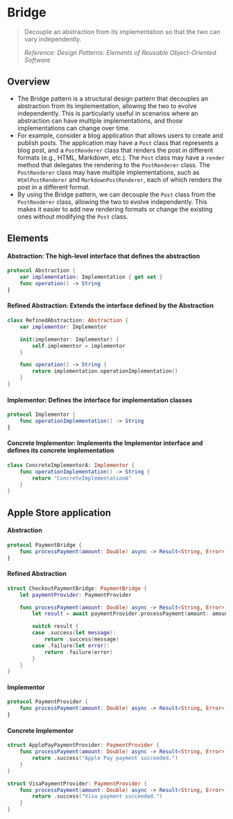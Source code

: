 <br />

# Bridge

> Decouple an abstraction from its implementation so that the two can vary independently.
>
> _Reference: Design Patterns: Elements of Reusable Object-Oriented Software_

## Overview

- The Bridge pattern is a structural design pattern that decouples an abstraction from its implementation, allowing the two to evolve independently. This is particularly useful in scenarios where an abstraction can have multiple implementations, and those implementations can change over time.
- For example, consider a blog application that allows users to create and publish posts. The application may have a `Post` class that represents a blog post, and a `PostRenderer` class that renders the post in different formats (e.g., HTML, Markdown, etc.). The `Post` class may have a `render` method that delegates the rendering to the `PostRenderer` class. The `PostRenderer` class may have multiple implementations, such as `HtmlPostRenderer` and `MarkdownPostRenderer`, each of which renders the post in a different format.
- By using the Bridge pattern, we can decouple the `Post` class from the `PostRenderer` class, allowing the two to evolve independently. This makes it easier to add new rendering formats or change the existing ones without modifying the `Post` class.

## Elements

#### Abstraction: The high-level interface that defines the abstraction

```swift
protocol Abstraction {
    var implementation: Implementation { get set }
    func operation() -> String
}
```

#### Refined Abstraction: Extends the interface defined by the Abstraction

```swift
class RefinedAbstraction: Abstraction {
    var implementor: Implementor

    init(implementor: Implementor) {
        self.implementor = implementor
    }

    func operation() -> String {
        return implementation.operationImplementation()
    }
}
```

#### Implementor: Defines the interface for implementation classes

```swift
protocol Implementor {
    func operationImplementation() -> String
}
```

#### Concrete Implementor: Implements the Implementor interface and defines its concrete implementation

```swift
class ConcreteImplementorA: Implementor {
    func operationImplementation() -> String {
        return "ConcreteImplementationA"
    }
}
```

## Apple Store application

#### Abstraction

```swift
protocol PaymentBridge {
    func processPayment(amount: Double) async -> Result<String, Error>
}
```

#### Refined Abstraction

```swift
struct CheckoutPaymentBridge: PaymentBridge {
    let paymentProvider: PaymentProvider

    func processPayment(amount: Double) async -> Result<String, Error> {
        let result = await paymentProvider.processPayment(amount: amount)

        switch result {
        case .success(let message):
            return .success(message)
        case .failure(let error):
            return .failure(error)
        }
    }
}
```

#### Implementor

```swift
protocol PaymentProvider {
    func processPayment(amount: Double) async -> Result<String, Error>
}
```

#### Concrete Implementor

````swift
struct ApplePayPaymentProvider: PaymentProvider {
    func processPayment(amount: Double) async -> Result<String, Error> {
        return .success("Apple Pay payment succeeded.")
    }
}

struct VisaPaymentProvider: PaymentProvider {
    func processPayment(amount: Double) async -> Result<String, Error> {
        return .success("Visa payment succeeded.")
    }
}
````
